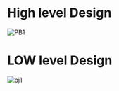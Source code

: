 
# High level Design

![PB1](https://user-images.githubusercontent.com/85119462/144163824-3997a549-201b-4143-88a5-40d5e1cd9ff0.jpeg)




# LOW level Design
![pj1](https://user-images.githubusercontent.com/85119462/144163907-639f93b5-2559-4972-a657-bf0c0d424fe1.png)






